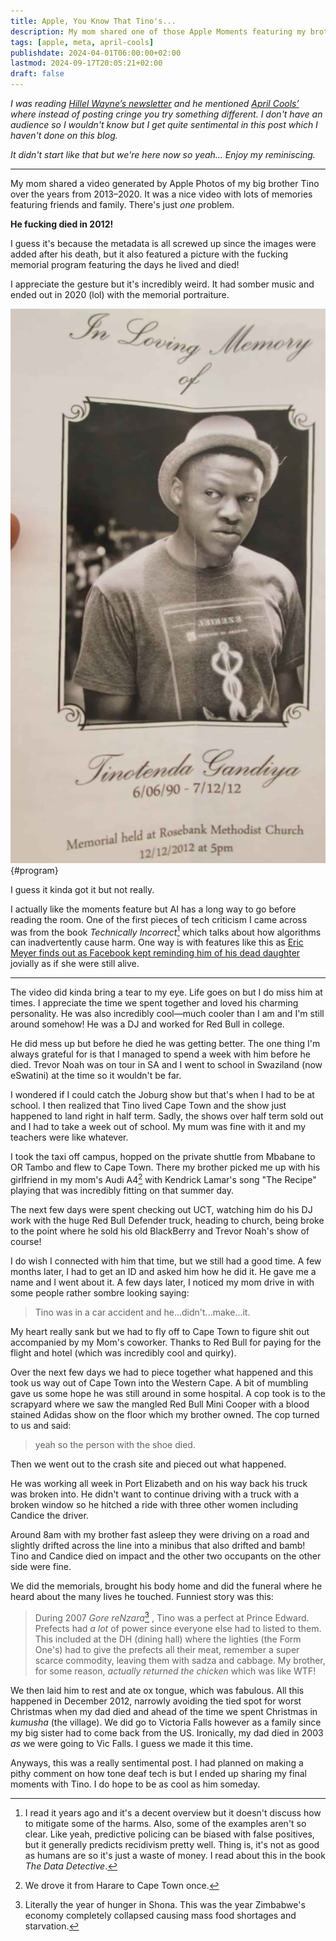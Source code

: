 ```yaml
---
title: Apple, You Know That Tino's...
description: My mom shared one of those Apple Moments featuring my brother Tino over the years. Nice gesture, there's one big problem...
tags: [apple, meta, april-cools]
publishdate: 2024-04-01T06:00:00+02:00
lastmod: 2024-09-17T20:05:21+02:00
draft: false
---
```


*I was reading [Hillel Wayne’s newsletter](https://buttondown.email/hillelwayne/archive/why-do-regexes-use-and-as-line-anchors/) and he mentioned [April Cools’](https://www.aprilcools.club/) where instead of posting cringe you try something different. I don't have an audience so I wouldn't know but I get quite sentimental in this post which I haven't done on this blog.*

*It didn't start like that but we're here now so yeah... Enjoy my reminiscing.*
___

My mom shared a video generated by Apple Photos of my big brother Tino over the years from 2013–2020. It was a nice video with lots of memories featuring friends and family. There's just *one* problem.

**He fucking died in 2012!**

I guess it's because the metadata is all screwed up since the images were added after his death, but it also featured a picture with the fucking memorial program featuring the days he lived and died!

I appreciate the gesture but it's incredibly weird. It had somber music and ended out in 2020 (lol) with the memorial portraiture.

![A picture of Tino with a tshirt and hat surrounded by the words IN Loving Memory of Tinotenda Gandiya 6/06/90 - 7/12/12](/images/tino-program.jpg)
{#program}

I guess it kinda got it but not really.

I actually like the moments feature but AI has a long way to go before reading the room. One of the first pieces of tech criticism I came across was from the book <cite>Technically Incorrect</cite>[^book] which talks about how algorithms can inadvertently cause harm. One way is with features like this as [Eric Meyer finds out as Facebook kept reminding him of his dead daughter](https://meyerweb.com/eric/thoughts/2014/12/24/inadvertent-algorithmic-cruelty/) jovially as if she were still alive.

___

The video did kinda bring a tear to my eye. Life goes on but I do miss him at times. I appreciate the time we spent together and loved his charming personality. He was also incredibly cool—much cooler than I am and I'm still around somehow! He was a DJ and worked for Red Bull in college.

He did mess up but before he died he was getting better. The one thing I'm always grateful for is that I managed to spend a week with him before he died. Trevor Noah was on tour in SA and I went to school in Swaziland (now eSwatini) at the time so it wouldn't be far.

I wondered if I could catch the Joburg show but that's when I had to be at school. I then realized that Tino lived Cape Town and the show just happened to land right in half term. Sadly, the shows over half term sold out and I had to take a week out of school. My mum was fine with it and my teachers were like whatever.

I took the taxi off campus, hopped on the private shuttle from Mbabane to OR Tambo and flew to Cape Town. There my brother picked me up with his girlfriend in my mom's Audi A4[^a4] with Kendrick Lamar's song "The Recipe" playing that was incredibly fitting on that summer day.

The next few days were spent checking out UCT, watching him do his DJ work with the huge Red Bull Defender truck, heading to church, being broke to the point where he sold his old BlackBerry and Trevor Noah's show of course!

I do wish I connected with him that time, but we still had a good time. A few months later, I had to get an ID and asked him how he did it. He gave me a name and I went about it. A few days later, I noticed my mom drive in with some people rather sombre looking saying:

> Tino was in a car accident and he...didn't...make...it.

My heart really sank but we had to fly off to Cape Town to figure shit out accompanied by my Mom's coworker. Thanks to Red Bull for paying for the flight and hotel (which was incredibly cool and quirky).

Over the next few days we had to piece together what happened and this took us way out of Cape Town into the Western Cape. A bit of mumbling gave us some hope he was still around in some hospital. A cop took is to the scrapyard where we saw the mangled Red Bull Mini Cooper with a blood stained Adidas show on the floor which my brother owned. The cop turned to us and said:

> yeah so the person with the shoe died.

Then we went out to the crash site and pieced out what happened.

He was working all week in Port Elizabeth and on his way back his truck was broken into. He didn't want to continue driving with a truck with a broken window so he hitched a ride with three other women including Candice the driver.

Around 8am with my brother fast asleep they were driving on a road and slightly drifted across the line into a minibus that also drifted and bamb! Tino and Candice died on impact and the other two occupants on the other side were fine.

We did the memorials, brought his body home and did the funeral where he heard about the many lives he touched. Funniest story was this:

> During 2007 <i lang="sn">Gore reNzara</i>[^07] , Tino was a perfect at Prince Edward. Prefects had *a lot* of power since everyone else had to listed to them. This included at the DH (dining hall) where the lighties (the Form One's) had to give the prefects all their meat, remember a super scarce commodity, leaving them with sadza and cabbage. My brother, for some reason, *actually returned the chicken* which was like WTF!

We then laid him to rest and ate ox tongue, which was fabulous. All this happened in December 2012, narrowly avoiding the tied spot for worst Christmas when my dad died and ahead of the time we spent Christmas in <i lang="sn">kumusha</i> (the village). We did go to Victoria Falls however as a family since my big sister had to come back from the US. Ironically, my dad died in 2003 *as* we were going to Vic Falls. I guess we made it this time.

Anyways, this was a really sentimental post. I had planned on making a pithy comment on how tone deaf tech is but I ended up sharing my final moments with Tino. I do hope to be as cool as him someday.

[^a4]: We drove it from Harare to Cape Town once.
[^07]: Literally the year of hunger in Shona.  This was the year Zimbabwe's economy completely collapsed causing mass food shortages and starvation.
[^book]: I read it years ago and it's a decent overview but it doesn't discuss how to mitigate some of the harms. Also, some of the examples aren't so clear. Like yeah, predictive policing can be biased with false positives, but it generally predicts recidivism pretty well. Thing is, it's not as good as humans are so it's just a waste of money. I read about this in the book <cite>The Data Detective</cite>.